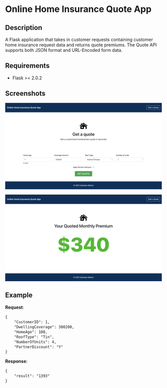 # Online Home Insurance Quote App

## Description

A Flask application that takes in customer requests containing customer home insurance request data and returns quote premiums. The Quote API supports both JSON format and URL-Encoded form data.

## Requirements

- Flask >= 2.0.2

## Screenshots

![screenshot 1](/screen1.png)

![screenshot 2](/screen2.png)

## Example

**Request**:

```
{
    "CustomerID": 1,
    "DwellingCoverage": 300200,
    "HomeAge": 108,
    "RoofType": "Tin",
    "NumberOfUnits": 4,
    "PartnerDiscount": "Y"
}
```

**Response**:

```
{
    "result": "1393"
}
```
